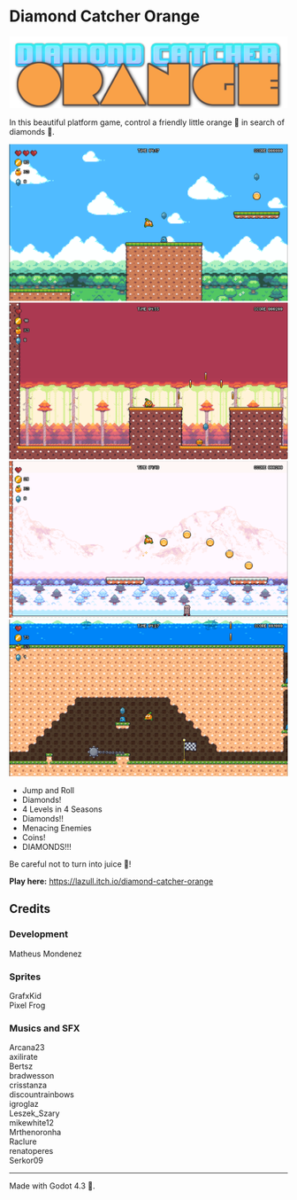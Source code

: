 # Diamond Catcher Orange

![Diamond Catcher Orange](/assets/ui/logo_final.png "Diamond Catcher Orange")

In this beautiful platform game, control a friendly little orange 🍊 in search of diamonds 💎.

![Diamond Catcher Orange - Level 1](/assets/ui/level_1.png "Diamond Catcher Orange - Level 1")
![Diamond Catcher Orange - Level 2](/assets/ui/level_2.png "Diamond Catcher Orange - Level 2")
![Diamond Catcher Orange - Level 3](/assets/ui/level_3.png "Diamond Catcher Orange - Level 3")
![Diamond Catcher Orange - Level 4](/assets/ui/level_4.png "Diamond Catcher Orange - Level 4")

- Jump and Roll
- Diamonds!
- 4 Levels in 4 Seasons
- Diamonds!!
- Menacing Enemies
- Coins!
- DIAMONDS!!!

Be careful not to turn into juice 🧃!

**Play here:** https://lazull.itch.io/diamond-catcher-orange

## Credits

### Development
Matheus Mondenez

### Sprites
GrafxKid <br>
Pixel Frog

### Musics and SFX
Arcana23 <br>
axilirate <br>
Bertsz <br>
bradwesson <br>
crisstanza <br>
discountrainbows <br>
igroglaz <br>
Leszek_Szary <br>
mikewhite12 <br>
Mrthenoronha <br>
Raclure <br>
renatoperes <br>
Serkor09

---

Made with Godot 4.3 🤖.
